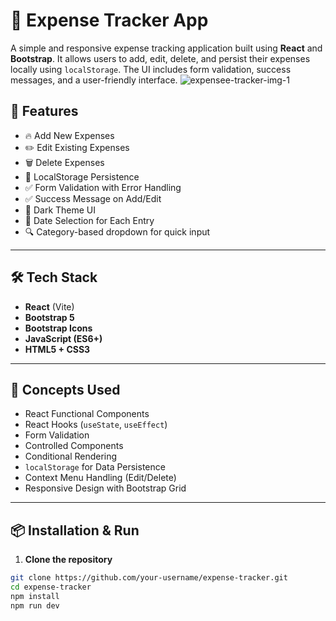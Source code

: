 # 💸 Expense Tracker App

A simple and responsive expense tracking application built using **React** and **Bootstrap**. It allows users to add, edit, delete, and persist their expenses locally using `localStorage`. The UI includes form validation, success messages, and a user-friendly interface.
![expensee-tracker-img-1](https://github.com/user-attachments/assets/d8220c48-81e2-46cc-8a01-6445e8df0625)

## 🚀 Features

- 🔥 Add New Expenses
- ✏️ Edit Existing Expenses
- 🗑️ Delete Expenses
- 💾 LocalStorage Persistence
- ✅ Form Validation with Error Handling
- ✅ Success Message on Add/Edit
- 🌙 Dark Theme UI
- 📅 Date Selection for Each Entry
- 🔍 Category-based dropdown for quick input

---

## 🛠️ Tech Stack

- **React** (Vite)
- **Bootstrap 5**
- **Bootstrap Icons**
- **JavaScript (ES6+)**
- **HTML5 + CSS3**

---

## 🧠 Concepts Used

- React Functional Components
- React Hooks (`useState`, `useEffect`)
- Form Validation
- Controlled Components
- Conditional Rendering
- `localStorage` for Data Persistence
- Context Menu Handling (Edit/Delete)
- Responsive Design with Bootstrap Grid

---

## 📦 Installation & Run

1. **Clone the repository**

```bash
git clone https://github.com/your-username/expense-tracker.git
cd expense-tracker
npm install
npm run dev
